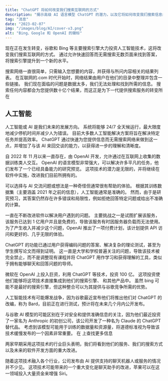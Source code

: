 ```yaml
---
title: "ChatGPT 将如何改变我们搜索互联网的方式"
description: "揭示高级 AI 语言模型 ChatGPT 的潜力，以及它将如何改变我们搜索信息的方式。"
tag: "消息"
date: "2023-02-07"
img: "/images/blog/AI/cover-v3.png"
alt: "Bing、Google 和 OpenAI 的徽标"
---
```


现在正在发生转变，谷歌和 Bing 等主要搜索引擎大力投资人工智能技术，这将改变我们搜索互联网的方式。 通过允许快速回答而无需搜索无数页面来找到答案，将搜索引擎提升到一个新的水平。

搜索网络一直很简单，只需输入您想要的内容，并获得与所问内容相关的结果列表。 在互联网的.com 时代开始时，网络结果由用户在他们的目录中整理并包含一些链接。 我们现在面临的问题是数据太多，我们无法处理和找到所需的信息。 搜索任何内容都会为您提供数十亿个结果，而这正是为下一代提供搜索服务的转变所在

<Media source="/images/blog/AI/youtube.png" alt="Youtube 搜索结果"></Media>

## 人工智能

人工智能或 AI 是我们未来的发展方向。 系统将能够 24/7 全天候运行，最大限度地减少停机时间并减少人为错误。 目前大多数人工智能解决方案将旨在解决特定任务并提高效率。 ChatGPT 通过快速为您提供信息而无需搜索网络来做到这一点，并增加了与该 AI 来回交谈的能力，以获得进一步的理解和清晰度。

<PageLink title="ChatGPT" url="https://chat.openai.com/"></PageLink> 自 2022 年 11 月以来一直存在，由 OpenAI 开发，允许通过在互联网上收集的数据训练类人交互。 OpenAI 的语言模型非常强大，可以解决许多平凡的任务，他们发布了一个已经具备能力的研究预览。 这项技术的潜力是无限的，并将继续在软件中实施，改进我们目前所拥有的。

<Media source="/images/blog/AI/chatgpt.png" alt="ChatGPT"></Media>

可以选择与 AI 交流问题或想法是一种奇怪但通常很有帮助的体验。 根据其训练数据集（主要涵盖 2021 年之前的信息），人工智能通常是准确的。 然而，由于是研究预习，其答案仍然存在许多错误和局限性，例如拒绝回答特定问题或给出不准确的计算。

<PageLink title="OpenAI" url="https://openai.com/"></PageLink> 一直在不断改进软件以解决用户遇到的问题。 主要挑战之一是试图扩展该服务，该服务已达到 1 亿用户并且是免费的，导致该服务有时因服务器负载而无法使用。 为了产生收入并减少这个问题，OpenAI 推出了一项付费计划，该计划提供 API 访问和更好的、几乎无限的体验。

ChatGPT 的功能已通过用户获得编码问题的答案、解决复杂的理论测试，甚至为学生撰写论文而得到证明。 这一直是大学和学校普遍关注的问题，导致该技术被完全禁止，而不是调整现有课程并将 ChatGPT 用作学习和获得理解的工具，类似于拥有能够聊天和回答问题的导师。

微软在 OpenAI 上投入巨资，利用 ChatGPT 等技术，投资 100 亿。 这项投资使他们能够将这项技术直接集成到他们的搜索引擎、<PageLink title="Bing" url="https://bing.com/"></PageLink> 和其他产品中。 虽然 bing 可能不是最好的搜索引擎，但这种整合可以为其提供与谷歌竞争所需的优势。

人工智能技术有可能爆发战争，因为谷歌最近宣布他们将推出他们对 ChatGPT 的改编，称为 Bard，目前正在进行测试，预计将在未来几个月内公开发布。

<Vid source="https://storage.googleapis.com/gweb-uniblog-publish-prod/original_videos/Super_G_BRD2023_blogEXP_v024a.mp4" credit="Google" thumbnail="https://storage.googleapis.com/gweb-uniblog-publish-prod/images/feb_6_AI_hero.width-1000.format-webp.webp"></Vid>

与谷歌 AI 模型的可能区别在于对安全和提供准确信息的关注，因为他们最近投资了一家名为 Anthropic 的初创公司，该公司开发了一种名为 Claude 的 ChatGPT 替代品。 考虑到该模型可能用于训练的数据量和资源量，将道德标准视为导致该技术缓慢发布的一个因素非常重要。 在 <PageLink title="Google 的博客" url="https://blog.google/technology/ai/bard-google-ai-search-updates/"></PageLink>上查找更多信息

两家早期采用这项技术的行业巨头表明，我们将看到他们的服务、我们的搜索方式以及未来的软件开发方面的重大改进。

随着这项技术融入各个行业，公司发布由 AI 提供支持的聊天机器人或服务的情况并不少见。 这项技术可能带来的一个重大变化是聊天助手的改进，苹果可以在这一领域投入大量资金来增强 Siri。
